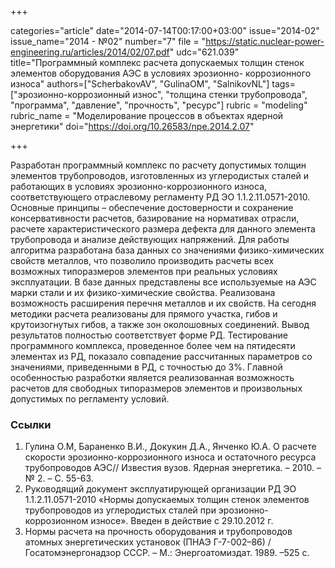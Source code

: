 +++

categories="article"
date="2014-07-14T00:17:00+03:00"
issue="2014-02"
issue_name="2014 - №02"
number="7"
file = "https://static.nuclear-power-engineering.ru/articles/2014/02/07.pdf"
udc="621.039"
title="Программный комплекс расчета допускаемых толщин стенок элементов оборудования АЭС в условиях эрозионно- коррозионного износа"
authors=["ScherbakovAV", "GulinaOM", "SalnikovNL"]
tags=["эрозионно-коррозионный износ", "толщина стенки трубопровода", "программа", "давление", "прочность", "ресурс"]
rubric = "modeling"
rubric_name = "Моделирование процессов в объектах ядерной энергетики"
doi="https://doi.org/10.26583/npe.2014.2.07"

+++

Разработан программный комплекс по расчету допустимых толщин элементов трубопроводов, изготовленных из углеродистых сталей и работающих в условиях эрозионно-коррозионного износа, соответствующего отраслевому регламенту РД ЭО 1.1.2.11.0571-2010. Основные принципы – обеспечение достоверности и сохранение консервативности расчетов, базирование на нормативах отрасли, расчете характеристического размера дефекта для данного элемента трубопровода и анализе действующих напряжений. Для работы алгоритма разработана база данных со значениями физико-химических свойств металлов, что позволило производить расчеты всех возможных типоразмеров элементов при реальных условиях эксплуатации. В базе данных представлены все используемые на АЭС марки стали и их физико-химические свойства. Реализована возможность расширения перечня металлов и их свойств. На сегодня методики расчета реализованы для прямого участка, гибов и крутоизогнутых гибов, а также зон околошовных соединений. Вывод результатов полностью соответствует форме РД. Тестирование программного комплекса, проведенное более чем на пятидесяти элементах из РД, показало совпадение рассчитанных параметров со значениями, приведенными в РД, с точностью до 3%. Главной особенностью разработки является реализованная возможность расчетов для свободных типоразмеров элементов и произвольных допустимых по регламенту условий.

### Ссылки

1. Гулина О.М, Бараненко В.И., Докукин Д.А., Янченко Ю.А. О расчете скорости эрозионно-коррозионного износа и остаточного ресурса трубопроводов АЭС// Известия вузов. Ядерная энергетика. – 2010. – № 2. – С. 55-63.
2. Руководящий документ эксплуатирующей организации РД ЭО 1.1.2.11.0571-2010 «Нормы допускаемых толщин стенок элементов трубопроводов из углеродистых сталей при эрозионно-коррозионном износе». Введен в действие с 29.10.2012 г.
3. Нормы расчета на прочность оборудования и трубопроводов атомных энергетических установок (ПНАЭ Г-7-002–86) / Госатомэнергонадзор СССР. – М.: Энергоатомиздат. 1989. –525 с.